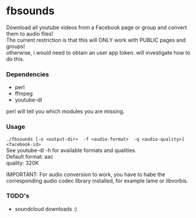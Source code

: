 fbsounds
========

Download all youtube videos from a Facebook page or group and convert them to audio files!  
The current restriction is that this will ONLY work with PUBLIC pages and groups!  
otherwise, i would need to obtain an user app token. will investigate how to do this.

### Dependencies  
- perl  
- ffmpeg  
- youtube-dl

perl will tell you which modules you are missing.

### Usage  

`./fbsounds [-o <output-dir>  -f <audio-format>  -q <audio-quality>] <facebook-id>`  
See youtube-dl -h for available formats and qualities.  
Default format: aac  
       quality: 320K

IMPORTANT: For audio conversion to work, you have to habe the corresponding audio codec library installed, for example lame or libvorbis.

### TODO's  
  
- soundcloud downloads :)
